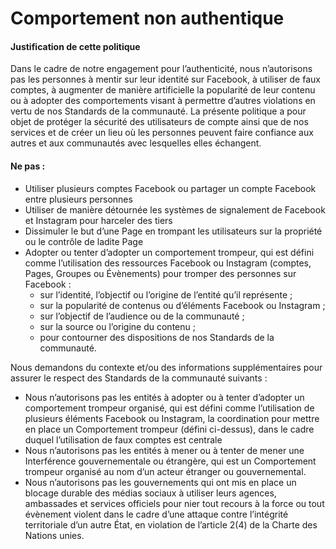 Comportement non authentique
============================

#### Justification de cette politique

Dans le cadre de notre engagement pour l’authenticité, nous n’autorisons pas les personnes à mentir sur leur identité sur Facebook, à utiliser de faux comptes, à augmenter de manière artificielle la popularité de leur contenu ou à adopter des comportements visant à permettre d’autres violations en vertu de nos Standards de la communauté. La présente politique a pour objet de protéger la sécurité des utilisateurs de compte ainsi que de nos services et de créer un lieu où les personnes peuvent faire confiance aux autres et aux communautés avec lesquelles elles échangent.

#### Ne pas :

* Utiliser plusieurs comptes Facebook ou partager un compte Facebook entre plusieurs personnes
* Utiliser de manière détournée les systèmes de signalement de Facebook et Instagram pour harceler des tiers
* Dissimuler le but d’une Page en trompant les utilisateurs sur la propriété ou le contrôle de ladite Page
* Adopter ou tenter d’adopter un comportement trompeur, qui est défini comme l’utilisation des ressources Facebook ou Instagram (comptes, Pages, Groupes ou Évènements) pour tromper des personnes sur Facebook :
    * sur l’identité, l’objectif ou l’origine de l’entité qu’il représente ;
    * sur la popularité de contenus ou d’éléments Facebook ou Instagram ;
    * sur l’objectif de l’audience ou de la communauté ;
    * sur la source ou l’origine du contenu ;
    * pour contourner des dispositions de nos Standards de la communauté.

Nous demandons du contexte et/ou des informations supplémentaires pour assurer le respect des Standards de la communauté suivants :

* Nous n’autorisons pas les entités à adopter ou à tenter d’adopter un comportement trompeur organisé, qui est défini comme l’utilisation de plusieurs éléments Facebook ou Instagram, la coordination pour mettre en place un Comportement trompeur (défini ci-dessus), dans le cadre duquel l’utilisation de faux comptes est centrale
* Nous n’autorisons pas les entités à mener ou à tenter de mener une Interférence gouvernementale ou étrangère, qui est un Comportement trompeur organisé au nom d’un acteur étranger ou gouvernemental.
* Nous n’autorisons pas les gouvernements qui ont mis en place un blocage durable des médias sociaux à utiliser leurs agences, ambassades et services officiels pour nier tout recours à la force ou tout évènement violent dans le cadre d’une attaque contre l’intégrité territoriale d’un autre État, en violation de l’article 2(4) de la Charte des Nations unies.